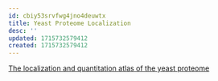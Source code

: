 ```yaml
---
id: cbiy53srvfwg4jno4deuwtx
title: Yeast Proteome Localization
desc: ''
updated: 1715732579412
created: 1715732579412
---
```

[The localization and quantitation atlas of the yeast proteome](https://www.weizmann.ac.il/molgen/loqate/)